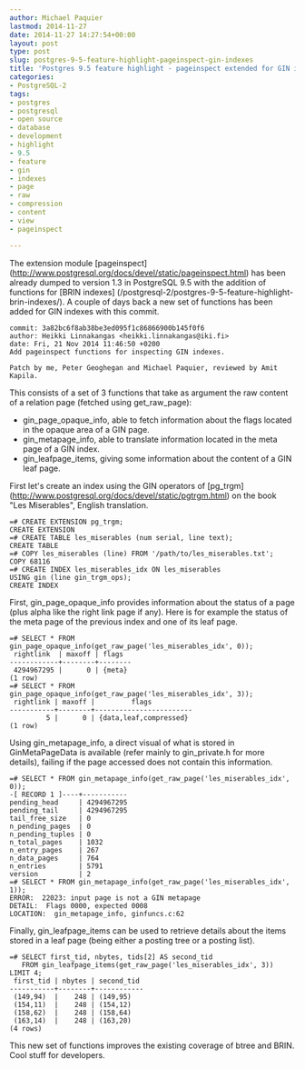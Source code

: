 ```yaml
---
author: Michael Paquier
lastmod: 2014-11-27
date: 2014-11-27 14:27:54+00:00
layout: post
type: post
slug: postgres-9-5-feature-highlight-pageinspect-gin-indexes
title: 'Postgres 9.5 feature highlight - pageinspect extended for GIN indexes'
categories:
- PostgreSQL-2
tags:
- postgres
- postgresql
- open source
- database
- development
- highlight
- 9.5
- feature
- gin
- indexes
- page
- raw
- compression
- content
- view
- pageinspect

---
```


The extension module [pageinspect]
(http://www.postgresql.org/docs/devel/static/pageinspect.html)
has been already dumped to version 1.3 in PostgreSQL 9.5 with the addition of
functions for [BRIN indexes]
(/postgresql-2/postgres-9-5-feature-highlight-brin-indexes/). A couple of
days back a new set of functions has been added for GIN indexes with this
commit.

    commit: 3a82bc6f8ab38be3ed095f1c86866900b145f0f6
    author: Heikki Linnakangas <heikki.linnakangas@iki.fi>
    date: Fri, 21 Nov 2014 11:46:50 +0200
    Add pageinspect functions for inspecting GIN indexes.

    Patch by me, Peter Geoghegan and Michael Paquier, reviewed by Amit Kapila.

This consists of a set of 3 functions that take as argument the raw content of
a relation page (fetched using get\_raw\_page):

  * gin\_page\_opaque\_info, able to fetch information about the flags located
  in the opaque area of a GIN page.
  * gin\_metapage\_info, able to translate information located in the meta page
  of a GIN index.
  * gin\_leafpage\_items, giving some information about the content of a GIN
  leaf page.

First let's create an index using the GIN operators of [pg\_trgm]
(http://www.postgresql.org/docs/devel/static/pgtrgm.html) on the book
"Les Miserables", English translation.

    =# CREATE EXTENSION pg_trgm;
    CREATE EXTENSION
    =# CREATE TABLE les_miserables (num serial, line text);
    CREATE TABLE
    =# COPY les_miserables (line) FROM '/path/to/les_miserables.txt';
    COPY 68116
    =# CREATE INDEX les_miserables_idx ON les_miserables
    USING gin (line gin_trgm_ops);
    CREATE INDEX

First, gin\_page\_opaque\_info provides information about the status of a page
(plus alpha like the right link page if any). Here is for example the status
of the meta page of the previous index and one of its leaf page.

    =# SELECT * FROM gin_page_opaque_info(get_raw_page('les_miserables_idx', 0));
     rightlink  | maxoff | flags
    ------------+--------+--------
     4294967295 |      0 | {meta}
    (1 row)
    =# SELECT * FROM gin_page_opaque_info(get_raw_page('les_miserables_idx', 3));
     rightlink | maxoff |         flags
    -----------+--------+------------------------
             5 |      0 | {data,leaf,compressed}
    (1 row)

Using gin\_metapage\_info, a direct visual of what is stored in GinMetaPageData
is available (refer mainly to gin_private.h for more details), failing if the
page accessed does not contain this information.

    =# SELECT * FROM gin_metapage_info(get_raw_page('les_miserables_idx', 0));
    -[ RECORD 1 ]----+-----------
    pending_head     | 4294967295
    pending_tail     | 4294967295
    tail_free_size   | 0
    n_pending_pages  | 0
    n_pending_tuples | 0
    n_total_pages    | 1032
    n_entry_pages    | 267
    n_data_pages     | 764
    n_entries        | 5791
    version          | 2
    =# SELECT * FROM gin_metapage_info(get_raw_page('les_miserables_idx', 1));
    ERROR:  22023: input page is not a GIN metapage
    DETAIL:  Flags 0000, expected 0008
    LOCATION:  gin_metapage_info, ginfuncs.c:62

Finally, gin\_leafpage\_items can be used to retrieve details about the items
stored in a leaf page (being either a posting tree or a posting list).

    =# SELECT first_tid, nbytes, tids[2] AS second_tid
       FROM gin_leafpage_items(get_raw_page('les_miserables_idx', 3)) LIMIT 4;
     first_tid | nbytes | second_tid
    -----------+--------+------------
     (149,94)  |    248 | (149,95)
     (154,11)  |    248 | (154,12)
     (158,62)  |    248 | (158,64)
     (163,14)  |    248 | (163,20)
    (4 rows)

This new set of functions improves the existing coverage of btree and BRIN.
Cool stuff for developers.
